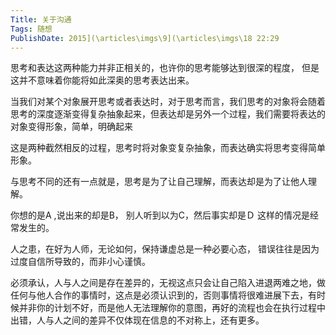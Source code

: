 ```yaml
---
Title: 关于沟通 
Tags: 随想 
PublishDate: 2015](\articles\imgs\9](\articles\imgs\18 22:29 
---
```

思考和表达这两种能力并非正相关的，也许你的思考能够达到很深的程度，
但是这并不意味着你能将如此深奥的思考表达出来。

当我们对某个对象展开思考或者表达时，对于思考而言，我们思考的对象将会随着思考的深度逐渐变得复杂抽象起来，但表达却是另外一个过程，我们需要将表达的对象变得形象，简单，明确起来

这是两种截然相反的过程，思考时将对象变复杂抽象，而表达确实将思考变得简单形象。

与思考不同的还有一点就是，思考是为了让自己理解，而表达却是为了让他人理解。

你想的是A ,说出来的却是B， 别人听到以为C，然后事实却是Ｄ
这样的情况是经常发生的。

人之患，在好为人师，无论如何，保持谦虚总是一种必要心态，
错误往往是因为过度自信所导致的，而非小心谨慎。

必须承认，人与人之间是存在差异的，无视这点只会让自己陷入进退两难之地，做任何与他人合作的事情时，这点是必须认识到的，否则事情将很难进展下去，有时候并非你的计划不好，而是他人无法理解你的意图，再好的流程也会在执行过程中出错，人与人之间的差异不仅体现在信息的不对称上，还有更多。
    